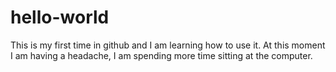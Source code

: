 # hello-world
This is my first time in github and I am learning how to use it.
At this moment I am having a headache, I am spending more time sitting at the computer.
